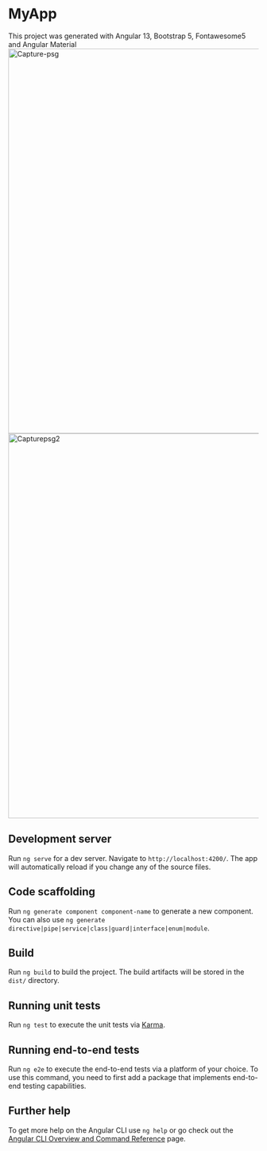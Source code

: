 # MyApp

This project was generated with Angular 13, Bootstrap 5, Fontawesome5 and Angular Material
<img width="773" alt="Capture-psg" src="https://user-images.githubusercontent.com/40579537/188353083-19c78635-684f-41a0-aea3-8da91e82128f.PNG">
<img width="773" alt="Capturepsg2" src="https://user-images.githubusercontent.com/40579537/188356291-80f6b35e-f1b0-4e95-bed9-23a6dd2ff373.PNG">



## Development server

Run `ng serve` for a dev server. Navigate to `http://localhost:4200/`. The app will automatically reload if you change any of the source files.

## Code scaffolding

Run `ng generate component component-name` to generate a new component. You can also use `ng generate directive|pipe|service|class|guard|interface|enum|module`.

## Build

Run `ng build` to build the project. The build artifacts will be stored in the `dist/` directory.

## Running unit tests

Run `ng test` to execute the unit tests via [Karma](https://karma-runner.github.io).

## Running end-to-end tests

Run `ng e2e` to execute the end-to-end tests via a platform of your choice. To use this command, you need to first add a package that implements end-to-end testing capabilities.

## Further help

To get more help on the Angular CLI use `ng help` or go check out the [Angular CLI Overview and Command Reference](https://angular.io/cli) page.
